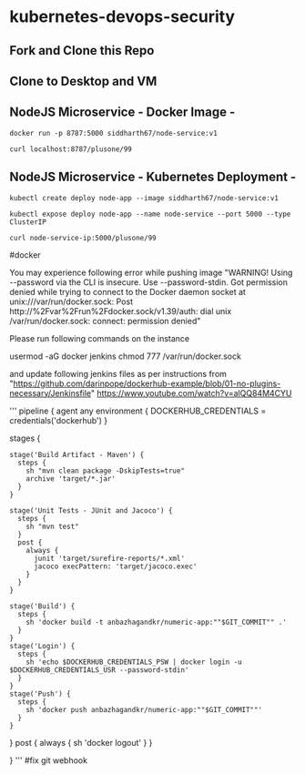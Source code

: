 # kubernetes-devops-security

## Fork and Clone this Repo

## Clone to Desktop and VM

## NodeJS Microservice - Docker Image -
`docker run -p 8787:5000 siddharth67/node-service:v1`

`curl localhost:8787/plusone/99`
 
## NodeJS Microservice - Kubernetes Deployment -
`kubectl create deploy node-app --image siddharth67/node-service:v1`

`kubectl expose deploy node-app --name node-service --port 5000 --type ClusterIP`

`curl node-service-ip:5000/plusone/99`

#docker

You may experience following error while pushing image "WARNING! Using --password via the CLI is insecure. Use --password-stdin.
Got permission denied while trying to connect to the Docker daemon socket at unix:///var/run/docker.sock: Post http://%2Fvar%2Frun%2Fdocker.sock/v1.39/auth: dial unix /var/run/docker.sock: connect: permission denied"


Please run following commands on the instance

usermod -aG docker jenkins
chmod 777 /var/run/docker.sock
 
and update following jenkins files as per instructions from "https://github.com/darinpope/dockerhub-example/blob/01-no-plugins-necessary/Jenkinsfile" https://www.youtube.com/watch?v=alQQ84M4CYU

'''
pipeline {
  agent any
  environment {
    DOCKERHUB_CREDENTIALS = credentials('dockerhub')
  }

  stages {

    stage('Build Artifact - Maven') {
      steps {
        sh "mvn clean package -DskipTests=true"
        archive 'target/*.jar'
      }
    }

    stage('Unit Tests - JUnit and Jacoco') {
      steps {
        sh "mvn test"
      }
      post {
        always {
          junit 'target/surefire-reports/*.xml'
          jacoco execPattern: 'target/jacoco.exec'
        }
      }
    }

    stage('Build') {
      steps {
        sh 'docker build -t anbazhagandkr/numeric-app:""$GIT_COMMIT"" .'
      }
    }
    stage('Login') {
      steps {
        sh 'echo $DOCKERHUB_CREDENTIALS_PSW | docker login -u $DOCKERHUB_CREDENTIALS_USR --password-stdin'
      }
    }
    stage('Push') {
      steps {
        sh 'docker push anbazhagandkr/numeric-app:""$GIT_COMMIT""'
      }
    }
  }
  post {
    always {
      sh 'docker logout'
    }
  }
  
}
'''
#fix git webhook